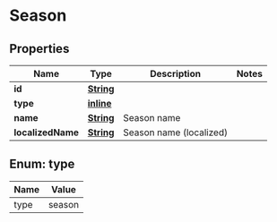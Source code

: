 
# Season

## Properties
Name | Type | Description | Notes
------------ | ------------- | ------------- | -------------
**id** | [**String**](String.md) |  | 
**type** | [**inline**](#Type) |  | 
**name** | [**String**](String.md) | Season name | 
**localizedName** | [**String**](String.md) | Season name (localized) | 


<a name="Type"></a>
## Enum: type
Name | Value
---- | -----
type | season



